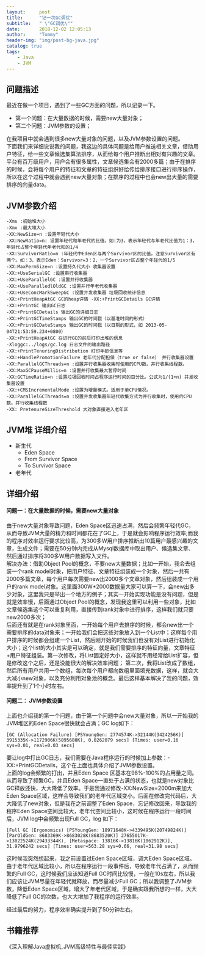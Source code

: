 ```yaml
---
layout:     post
title:      "记一次GC调优"
subtitle:   " \"GC调优\""
date:       2018-12-02 12:05:13
author:     "Tommy"
header-img: "img/post-bg-java.jpg"
catalog: true
tags:
    - Java
    - JVM
---
```


## 问题描述
最近在做一个项目，遇到了一些GC方面的问题，所以记录一下。
- 第一个问题：在大量数据的时候，需要new大量对象；
- 第二个问题：JVM参数的设置；

在我项目中就会遇到很多new大量对象的问题，以及JVM参数设置的问题。<br/>
下面我们来详细说说我的问题，我这边的具体问题是给用户推送相关文章，借助用户特征，给一些文章候选集算法排序，从而给每个用户推断出相对有兴趣的文章。平台有百万级用户，用户会有很多属性，文章候选集会有2000多篇；由于在排序的时候，会将每个用户的特征和文章的特征组织好给传给排序接口进行排序操作，所以在这个过程中就会遇到new大量对象；在排序的过程中也会new出大量的需要排序的向量data。

## JVM参数介绍
```
-Xms :初始堆大小
-Xmx :最大堆大小 
-XX:NewSize=n :设置年轻代大小 
-XX:NewRatio=n: 设置年轻代和年老代的比值。如:为3，表示年轻代与年老代比值为1：3，年轻代占整个年轻代年老代和的1/4 
-XX:SurvivorRatio=n :年轻代中Eden区与两个Survivor区的比值。注意Survivor区有两个。如：3，表示Eden：Survivor=3：2，一个Survivor区占整个年轻代的1/5 
-XX:MaxPermSize=n :设置持久代大小 收集器设置 
-XX:+UseSerialGC :设置串行收集器 
-XX:+UseParallelGC :设置并行收集器 
-XX:+UseParalledlOldGC :设置并行年老代收集器 
-XX:+UseConcMarkSweepGC :设置并发收集器 垃圾回收统计信息 
-XX:+PrintHeapAtGC GC的heap详情 -XX:+PrintGCDetails GC详情 
-XX:+PrintGC 输出GC日志
-XX:+PrintGCDetails 输出GC的详细日志
-XX:+PrintGCTimeStamps 输出GC的时间戳（以基准时间的形式）
-XX:+PrintGCDateStamps 输出GC的时间戳（以日期的形式，如 2013-05-04T21:53:59.234+0800）
-XX:+PrintHeapAtGC 在进行GC的前后打印出堆的信息
-Xloggc:../logs/gc.log 日志文件的输出路径
-XX:+PrintTenuringDistribution 打印年龄信息等 
-XX:+HandlePromotionFailure 老年代分配担保（true or false） 并行收集器设置 
-XX:ParallelGCThreads=n :设置并行收集器收集时使用的CPU数。并行收集线程数。 
-XX:MaxGCPauseMillis=n :设置并行收集最大暂停时间 
-XX:GCTimeRatio=n :设置垃圾回收时间占程序运行时间的百分比。公式为1/(1+n) 并发收集器设置 
-XX:+CMSIncrementalMode :设置为增量模式。适用于单CPU情况。 
-XX:ParallelGCThreads=n :设置并发收集器年轻代收集方式为并行收集时，使用的CPU数。并行收集线程数
-XX: PretenureSizeThreshold 大对象直接进入老年区
```

## JVM堆 详细介绍
- 新生代
  - Eden Space
  - From Survivor Space
  - To Survivor Space
- 老年代

## 详细介绍
#### 问题一：在大量数据的时候，需要new大量对象
由于new大量对象导致问题，Eden Space区迅速占满，然后会频繁年轻代GC，从而导致JVM大量的精力和时间都花在了GC上，于是就会影响程序运行效率;而我的程序对效率运行要求比较高，为300多W用户排序推断出10篇用户最感兴趣的文章，生成文件；需要在50分钟内完成从Mysql数据库中取出用户、候选集文章、然后通过排序将300多W用户数据写入文件。<br/>
解决办法：借助Object Pool的概念，不要new大量数据；比如一开始，我会去组装一个rank model对象，把用户特征、文章特征组装成一个对象，然后一共有2000多篇文章，每个用户每次需要new出2000多个文章对象，然后组装成一个用户的rank model对象。这里面300W*2000数据量大家可以算一下，会new出多少对象，这里我只是举出一个地方的例子；其实一开始实现功能是没有问题，但是就是效率慢，后面通过Object Pool的概念，发现我这里可以利用一些对象，比如文章候选集这个可以重复利用，直接传到rank对象中进行排序，这样我们就只要new2000多次；<br/>
后面还有就是在rank对象里面，一开始每个用户去排序的时候，都会new出一个需要排序的data对象来；一开始我们会把这些对象放入到一个List中；这样每个用户排序的时候都会组建一个List，然后刚开始的时候我们也没有对List进行初始化大小；这个list的大小其实是可以确定，就是我们需要排序的特征向量，文章特征+用户特征组装。第一次修改，将List固定好大小，这样就不用经常给List扩容，但是修改这个之后，还是没能很大的解决效率问题；
第二次，我将List改成了数组，然后所有用户共用一个数组，每次每个用户都向数组里面填充数据，这样，就会大大减小new对象，以及充分利用对象池的概念。最后这样基本解决了我的问题，效率提升到了1个小时左右。

#### 问题二： JVM参数设置
上面也介绍我的第一个问题，由于第一个问题中会new大量对象，所以一开始我的JVM堆区的Eden Space很快就会占满；GC log如下：
```
[GC (Allocation Failure) [PSYoungGen: 2774574K->32144K(3424256K)] 3915335K->1172906K(5895680K), 0.0262079 secs] [Times: user=0.16 sys=0.01, real=0.03 secs]
```
要让log中打出GC日志，我们需要在Java程序运行的时候加上参数：-XX:+PrintGCDetails，这个在上面也具体介绍了JVM参数设置。<br/>
上面的log会频繁的打出，并且Eden Space 区基本在98%-100%的占用量之间。从而导致了频繁GC，并且Eden Space一直处于占满的状态，也就是new对象比GC释放还快，大大降低了效率。于是我通过修改-XX:NewSize=2000m来加大Eden Space区域，这样会导致我们的老年代区域变小。后面在修改完代码后，大大降低了new对象，但是我在之前调整了Eden Space，忘记修改回来，导致我的程序Eden Space空间比较大，老年代空间比较小，这时候在程序运行一段时间后，JVM log中会频繁出现Full GC，log 如下：
```
[Full GC (Ergonomics) [PSYoungGen: 18971648K->4339495K(20749824K)] [ParOldGen: 8683369K->8683028K(8683520K)] 27655017K->13022524K(29433344K), [Metaspace: 13816K->13816K(1062912K)], 31.9796242 secs] [Times: user=563.28 sys=0.66, real=31.98 secs]
```
这时候我突然想起来，我之前设置过Eden Space区域，调大Eden Space区域。由于老年代区域比较小，所以在程序运行一段事件后，导致老年代占满了，从而频繁的Full GC，这时候我们应该知道Full GC时间比较慢，一般在10s左右，所以我们应该让JVM尽量在年轻代就释放，而尽量减少Full GC；所以我调整了JVM参数，降低Eden Space区域，增大了年老代区域，于是确实跟我所想的一样，大大降低了Full GC的次数，也大大增加了我程序的运行效率。<br/>

经过最后的努力，程序效率确实提升到了50分钟左右。


## 书籍推荐
《深入理解Java虚拟机_JVM高级特性与最佳实践》